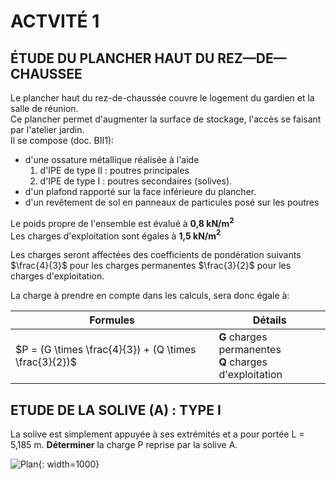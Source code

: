 # ACTVITÉ 1

## ÉTUDE DU PLANCHER HAUT DU REZ—DE—CHAUSSEE 

Le plancher haut du rez-de-chaussée couvre le logement du gardien et la salle de réunion.   
Ce plancher permet d'augmenter la surface de stockage, l'accès se faisant par l'atelier jardin.   
Il se compose (doc. BII1): 

* d'une ossature métallique réalisée à l'aide   
    1. d'IPE de type II : poutres principales   
    2. d'IPE de type I : poutres secondaires (solives).   
* d'un plafond rapporté sur la face inférieure du plancher.
* d'un revêtement de sol en panneaux de particules posé sur les poutres

Le poids propre de l'ensemble est évalué à **0,8 kN/m$^{2}$**     
Les charges d'exploitation sont égales à **1,5 kN/m$^{2}$**    

Les charges seront affectées des coefficients de pondération suivants $\frac{4}{3}$ pour les charges permanentes $\frac{3}{2}$ pour les charges d'exploitation.    

La charge à prendre en compte dans les calculs, sera donc égale à:     

| Formules | Détails |
| -- | -- |
| $P = (G \times \frac{4}{3}) + (Q \times \frac{3}{2})$ | **G** charges permanentes <br/> **Q** charges d'exploitation |

## ETUDE DE LA SOLIVE (A) : TYPE I 

La solive est simplement appuyée à ses extrémités et a pour portée L = 5,185 m.
**Déterminer** la charge P reprise par la solive A.

![Plan](./img/ddc-app1.png){: width=1000}

<!--
??? abstract "CORRECTION"

    $P = (G \times \frac{4}{3}) + (Q \times \frac{3}{2})$   
    $P = (0.8 \times \frac{4}{3}) + (1.5 \times \frac{3}{2})$
    $P = 3.32 kN/m^{2}$   

    Surface = (5.2 * 4) * (12)
    Surface = 249.6 m2

    P = 3.32 / 249.6
    Ptot = 0.013 kN/m2

    Surface1 = 5.2 *12
    Surface1 = 62.4 m2

    Psurface1 = 0.013 * 62.4
    Psurface1 = 0.8112 kN

    Ps = (Ptot / 4) / 20
    Ps = (826.682 / 4) / 20
    Ps = 0.0415 kN/

-->